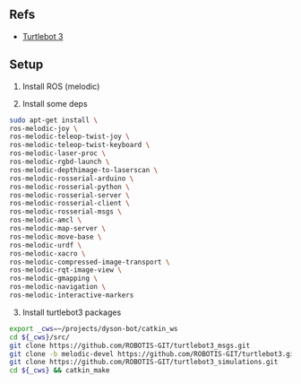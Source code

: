 
## Refs

- [Turtlebot 3](https://github.com/ROBOTIS-GIT/turtlebot3)

## Setup

1. Install ROS (melodic)

2. Install some deps

```bash
sudo apt-get install \
ros-melodic-joy \
ros-melodic-teleop-twist-joy \
ros-melodic-teleop-twist-keyboard \
ros-melodic-laser-proc \
ros-melodic-rgbd-launch \
ros-melodic-depthimage-to-laserscan \
ros-melodic-rosserial-arduino \
ros-melodic-rosserial-python \
ros-melodic-rosserial-server \
ros-melodic-rosserial-client \
ros-melodic-rosserial-msgs \
ros-melodic-amcl \
ros-melodic-map-server \
ros-melodic-move-base \
ros-melodic-urdf \
ros-melodic-xacro \
ros-melodic-compressed-image-transport \
ros-melodic-rqt-image-view \
ros-melodic-gmapping \
ros-melodic-navigation \
ros-melodic-interactive-markers
```

3. Install turtlebot3 packages

```bash
export _cws=~/projects/dyson-bot/catkin_ws
cd ${_cws}/src/
git clone https://github.com/ROBOTIS-GIT/turtlebot3_msgs.git
git clone -b melodic-devel https://github.com/ROBOTIS-GIT/turtlebot3.git
git clone https://github.com/ROBOTIS-GIT/turtlebot3_simulations.git
cd ${_cws} && catkin_make
```
